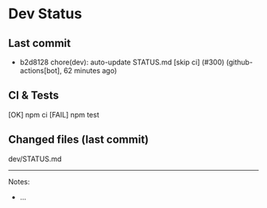 # Dev Status

## Last commit
- b2d8128 chore(dev): auto-update STATUS.md [skip ci] (#300) (github-actions[bot], 62 minutes ago)
## CI & Tests
[OK] npm ci
[FAIL] npm test

## Changed files (last commit)
dev/STATUS.md

---
Notes:
- ...
